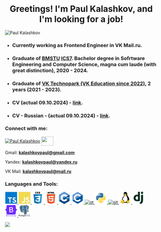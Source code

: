 <h1 align="center">Greetings! I'm Paul Kalashkov, and I'm looking for a job!</h1>

<p align="left"> <img src="https://komarev.com/ghpvc/?username=kalashkovpaul&label=Profile%20views&color=0e75b6&style=flat" alt="Paul Kalashkov" /> </p>


* <h3 align="left">Currently working as Frontend Engineer in VK Mail.ru</a>.</h3>

* <h3 align="left">Graduate of <a href="https://www.bmstu.ru/" >BMSTU</a> <a href="https://iu7.bmstu.ru/" >ICS7</a>. Bachelor degree in Sofrtware Engineering and Computer Science, magna cum laude (with great distinction), 2020 - 2024.</h3>

* <h3 align="left">Graduate of <a href="https://park.vk.company/" >VK Technopark (VK Education since 2022)</a>, 2 years (2021 - 2023).</h3>

* <h3 align="left"> CV (actual 09.10.2024) - <a href="https://drive.google.com/file/d/1iSEB4EWHSWWz4IJBVu4MXC7gna79oxMD/view?usp=drivesdk">link</a>.</h3>

* <h3 align="left"> CV - Russian - (actual 09.10.2024) - <a href="https://drive.google.com/file/d/13OorIwMTMQLu5yoOSj3GrWmyxffQuNQA/view?usp=drivesdk">link</a>.</h3>

<h3 align="left">Connect with me:</h3>
<p align="left">
  <a href="https://vk.com/kalashkovpaul" target="blank"><img align="center" src="https://raw.githubusercontent.com/rahuldkjain/github-profile-readme-generator/master/src/images/icons/Social/vk.svg" alt="Paul Kalashkov" height="30" width="40" /></a>
<a href="https://t.me/kalashkovpaul" target="blank"><img align="center" src="https://www.svgrepo.com/show/303292/telegram-logo.svg" height="30" width="40" /></a>

Gmail: <a href="kalashkovpaul@gmail.com"><b>kalashkovpaul@gmail.com</b></a>

Yandex: <a href="kalashkovpaul@yandex.ru"><b>kalashkovpaul@yandex.ru</b></a>
  
VK Mail: <a href="kalashkovpaul@mail.com"><b>kalashkovpaul@mail.ru</b></a>


<h3 align="left">Languages and Tools:</h3>
<p align="left"> 
  <a href="https://www.typescriptlang.org/" target="_blank"> <img src="https://raw.githubusercontent.com/devicons/devicon/master/icons/typescript/typescript-plain.svg" alt="TypeScript" width="40" height="40"/> 
  <a href="" target="_blank"> <img src="https://raw.githubusercontent.com/devicons/devicon/master/icons/javascript/javascript-plain.svg" alt="JavaScript" width="40" height="40"/> 
  <a href="https://www.w3schools.com/css/" target="_blank"> <img src="https://raw.githubusercontent.com/devicons/devicon/master/icons/css3/css3-original-wordmark.svg" alt="css3" width="40" height="40"/> </a>  
  <a href="https://www.w3.org/html/" target="_blank"> <img src="https://raw.githubusercontent.com/devicons/devicon/master/icons/html5/html5-original-wordmark.svg" alt="html5" width="40" height="40"/> 
  <a href="https://www.w3schools.com/cpp/" target="_blank"> <img src="https://raw.githubusercontent.com/devicons/devicon/master/icons/cplusplus/cplusplus-original.svg" alt="cplusplus" width="40" height="40"/> </a> 
  <a href="https://www.cprogramming.com/" target="_blank"> <img src="https://raw.githubusercontent.com/devicons/devicon/master/icons/c/c-original.svg" alt="c" width="40" height="40"/> </a>
  </a> <a href="https://www.qt.io/" target="_blank"> <img src="https://upload.wikimedia.org/wikipedia/commons/0/0b/Qt_logo_2016.svg" alt="qt" width="40" height="40"/> </a> 
  <a href="https://www.python.org" target="_blank"> <img src="https://raw.githubusercontent.com/devicons/devicon/master/icons/python/python-original.svg" alt="python" width="40" height="40"/> 
  <a href="https://git-scm.com/" target="_blank"> <img src="https://www.vectorlogo.zone/logos/git-scm/git-scm-icon.svg" alt="git" width="40" height="40"/> </a> 
  <a href="https://www.linux.org/" target="_blank"> <img src="https://raw.githubusercontent.com/devicons/devicon/master/icons/linux/linux-original.svg" alt="linux" width="40" height="40"/> </a> 
  <a href="https://www.djangoproject.com/" target="_blank"> <img src="https://raw.githubusercontent.com/devicons/devicon/master/icons/django/django-plain.svg" alt="django" width="40" height="40"/> </a> 
  </a><a href="https://getbootstrap.com" target="_blank"> <img src="https://raw.githubusercontent.com/devicons/devicon/master/icons/bootstrap/bootstrap-plain-wordmark.svg" alt="bootstrap" width="40" height="40"/> </a> 
  <a href="https://www.postgresql.org" target="_blank"> <img src="https://raw.githubusercontent.com/devicons/devicon/master/icons/postgresql/postgresql-original-wordmark.svg" alt="postgresql" width="40" height="40"/> </a>
</p>
  
![](https://hit.yhype.me/github/profile?user_id=46110574)
